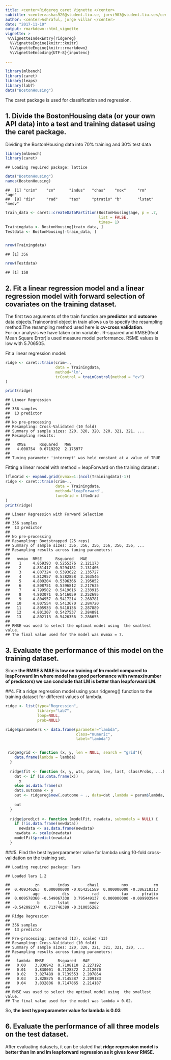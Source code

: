 ```yaml
---
title: <center>Ridgereg_caret Vignette </center>
subtitle: <center>ashas926@student.liu.se, jorvi903@student.liu.se</center>
author: <center>Ashraful, jorge villar </center>
date: "2017-11-10"
output: rmarkdown::html_vignette
vignette: >
 %\VignetteIndexEntry{ridgereg}
  %\VignetteEngine{knitr::knitr}
  %\VignetteEngine{knitr::rmarkdown}
  %\VignetteEncoding{UTF-8}{inputenc}
  
---
```


```r
library(mlbench)
library(caret)
library(leaps)
library(lab7)
data("BostonHousing")
```
The caret package is used for classification and regression.

## 1. Divide the BostonHousing data (or your own API data) into a test and training dataset using the caret package.

Dividing the BostonHousing data into 70% training and 30% test data 



```r
library(mlbench)
library(caret)
```

```
## Loading required package: lattice
```

```r
data("BostonHousing")
names(BostonHousing)
```

```
##  [1] "crim"    "zn"      "indus"   "chas"    "nox"     "rm"      "age"    
##  [8] "dis"     "rad"     "tax"     "ptratio" "b"       "lstat"   "medv"
```

```r
train_data <- caret::createDataPartition(BostonHousing$age, p = .7,
                                         list = FALSE,
                                         times= 1)
Trainingdata <- BostonHousing[train_data, ]
Testdata <- BostonHousing[-train_data, ]


nrow(Trainingdata)
```

```
## [1] 356
```

```r
nrow(Testdata)
```

```
## [1] 150
```



## 2. Fit a linear regression model and a linear regression model with forward selection of covariates on the training dataset.

The first two arguments of the train function are **predictor** and **outcome** data objects.Traincontrol object in train allows us to specify the resampling method.The resampling method used here is **cv-cross validation**. <br/>
For our analysis we have taken crim variable . R-squared  and RMSE(Root Mean Square Error)is used measure model performance. RSME values is low with  5.706505.

Fit a linear regression model: 


```r
ridge <- caret::train(crim~.,
                      data = Trainingdata,
                      method='lm',
                      trControl = trainControl(method = "cv")
)

print(ridge)
```

```
## Linear Regression 
## 
## 356 samples
##  13 predictor
## 
## No pre-processing
## Resampling: Cross-Validated (10 fold) 
## Summary of sample sizes: 320, 320, 320, 320, 321, 321, ... 
## Resampling results:
## 
##   RMSE      Rsquared   MAE     
##   4.000754  0.6719292  2.175977
## 
## Tuning parameter 'intercept' was held constant at a value of TRUE
```


Fitting a linear model with method = leapForward on the training dataset :


```r
lflmGrid <- expand.grid(nvmax=1:(ncol(Trainingdata)-1))
ridge <- caret::train(crim~.,
                      data = Trainingdata,
                      method='leapForward',
                      tuneGrid = lflmGrid
)
print(ridge)
```

```
## Linear Regression with Forward Selection 
## 
## 356 samples
##  13 predictor
## 
## No pre-processing
## Resampling: Bootstrapped (25 reps) 
## Summary of sample sizes: 356, 356, 356, 356, 356, 356, ... 
## Resampling results across tuning parameters:
## 
##   nvmax  RMSE      Rsquared   MAE     
##    1     4.859393  0.5255376  2.121173
##    2     4.851417  0.5294181  2.131405
##    3     4.807324  0.5393622  2.135727
##    4     4.812957  0.5382858  2.163546
##    5     4.809204  0.5396366  2.195052
##    6     4.808751  0.5396812  2.217635
##    7     4.799582  0.5419616  2.233915
##    8     4.803071  0.5416059  2.252695
##    9     4.804957  0.5417214  2.268781
##   10     4.807554  0.5413670  2.284720
##   11     4.805933  0.5418136  2.287889
##   12     4.801207  0.5427537  2.284891
##   13     4.802113  0.5426356  2.286655
## 
## RMSE was used to select the optimal model using  the smallest value.
## The final value used for the model was nvmax = 7.
```

## 3. Evaluate the performance of this model on the training dataset.

Since **the RMSE & MAE is low on training of lm model compared to leapForward lm where model has good perfomance with nvmax(number of predictors) we can conclude that LM is better than leapforward LM.**

##4. Fit a ridge regression model using your ridgereg() function to the training dataset for different values of lambda.



```r
ridge <- list(type="Regression", 
              library="lab7",
              loop=NULL,
              prob=NULL)

ridge$parameters <- data.frame(parameter="lambda",
                               class="numeric",
                               label="lambda")


 ridge$grid <- function (x, y, len = NULL, search = "grid"){
    data.frame(lambda = lambda)
  } 
  
  ridge$fit <- function (x, y, wts, param, lev, last, classProbs, ...) {
    dat <- if (is.data.frame(x)) 
      x
    else as.data.frame(x)
    dat$.outcome <- y
    out <- ridgereg$new(.outcome ~ ., data=dat ,lambda = param$lambda, normalize=normalize, ...)
    
    out
  }
  
  ridge$predict <- function (modelFit, newdata, submodels = NULL) {
    if (!is.data.frame(newdata)) 
      newdata <- as.data.frame(newdata)
    newdata <- scale(newdata)
    modelFit$predict(newdata)
  }
```



###5. Find the best hyperparameter value for lambda using 10-fold cross-validation on the training set.


```
## Loading required package: lars
```

```
## Loaded lars 1.2
```

```
##           zn        indus        chas1          nox           rm 
##  0.409346263  0.000000000 -0.054251589  0.000000000 -0.306218313 
##          age          dis          rad          tax      ptratio 
##  0.009578360 -0.549067338  3.795449137  0.000000000 -0.009903944 
##            b        lstat         medv 
## -0.542092374  0.713746389 -0.310055282
```

```
## Ridge Regression 
## 
## 356 samples
##  13 predictor
## 
## Pre-processing: centered (13), scaled (13) 
## Resampling: Cross-Validated (10 fold) 
## Summary of sample sizes: 320, 320, 321, 321, 321, 320, ... 
## Resampling results across tuning parameters:
## 
##   lambda  RMSE      Rsquared   MAE     
##   0.00    3.838942  0.7108110  2.227192
##   0.01    3.830001  0.7128372  2.212070
##   0.02    3.827489  0.7139553  2.207864
##   0.03    3.828875  0.7145387  2.209183
##   0.04    3.832806  0.7147865  2.214187
## 
## RMSE was used to select the optimal model using  the smallest value.
## The final value used for the model was lambda = 0.02.
```

So, **the best hyperparameter value for lambda is 0.03**



## 6. Evaluate the performance of all three models on the test dataset.

After evaluating datasets, it can be stated that **ridge regression model is better than lm and lm leapforward regression as it gives lower RMSE.**

